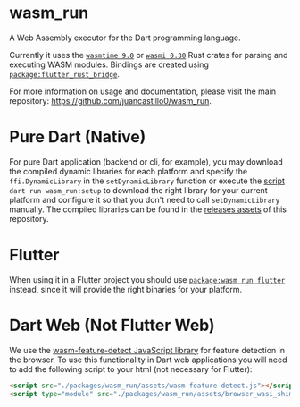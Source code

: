 # wasm_run

A Web Assembly executor for the Dart programming language.

Currently it uses the [`wasmtime 9.0`](https://github.com/bytecodealliance/wasmtime) or [`wasmi 0.30`](https://github.com/paritytech/wasmi) Rust crates for parsing and executing WASM modules. Bindings are created using [`package:flutter_rust_bridge`](https://github.com/fzyzcjy/flutter_rust_bridge).

For more information on usage and documentation, please visit the main repository: https://github.com/juancastillo0/wasm_run.

# Pure Dart (Native)

For pure Dart application (backend or cli, for example), you may download the compiled dynamic libraries for each platform and specify the `ffi.DynamicLibrary` in the `setDynamicLibrary` function or execute the [script](./packages/wasm_run/bin/setup.dart) `dart run wasm_run:setup` to download the right library for your current platform and configure it so that you don't need to call `setDynamicLibrary` manually. The compiled libraries can be found in the [releases assets](https://github.com/juancastillo0/wasm_run/releases) of this repository.

# Flutter

When using it in a Flutter project you should use [`package:wasm_run_flutter`](https://pub.dev/packages/wasm_run_flutter) instead, since it will provide the right binaries for your platform.

# Dart Web (Not Flutter Web)

We use the [wasm-feature-detect JavaScript library](https://github.com/GoogleChromeLabs/wasm-feature-detect) for feature detection in the browser. To use this functionality in Dart web applications you will need to add the following script to your html (not necessary for Flutter):

```html
<script src="./packages/wasm_run/assets/wasm-feature-detect.js"></script>
<script type="module" src="./packages/wasm_run/assets/browser_wasi_shim.js"></script>
```


